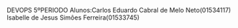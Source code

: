 DEVOPS 5ºPERIODO
Alunos:Carlos Eduardo Cabral de Melo Neto(01534117) Isabelle de Jesus Simôes Ferreira(01533745)
